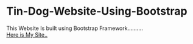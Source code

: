 # Tin-Dog-Website-Using-Bootstrap
This Website Is built using Bootstrap Framework.......... <br />
[Here is My Site..](https://mayanksamadhiya12345.github.io/Tin-Dog-Website-Using-Bootstrap/) <br />
